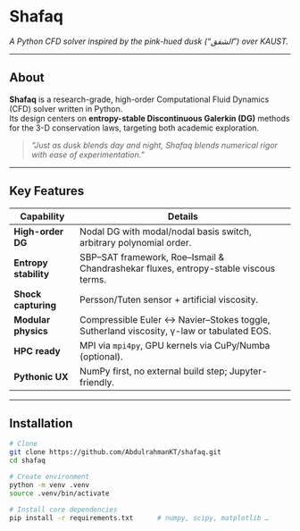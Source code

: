 # Shafaq
*A Python CFD solver inspired by the pink-hued dusk (“الشفق”) over KAUST.*

---

## About

**Shafaq** is a research-grade, high-order Computational Fluid Dynamics (CFD) solver written in Python.  
Its design centers on **entropy-stable Discontinuous Galerkin (DG)** methods for the 3-D conservation laws, targeting both academic exploration.

> *“Just as dusk blends day and night, Shafaq blends numerical rigor with ease of experimentation.”*

---

## Key Features

| Capability | Details |
|------------|---------|
| **High-order DG** | Nodal DG with modal/nodal basis switch, arbitrary polynomial order. |
| **Entropy stability** | SBP–SAT framework, Roe–Ismail & Chandrashekar fluxes, entropy-stable viscous terms. |
| **Shock capturing** | Persson/Tuten sensor + artificial viscosity. |
| **Modular physics** | Compressible Euler ↔ Navier–Stokes toggle, Sutherland viscosity, γ-law or tabulated EOS. |
| **HPC ready** | MPI via `mpi4py`, GPU kernels via CuPy/Numba (optional). |
| **Pythonic UX** | NumPy first, no external build step; Jupyter-friendly. |

---

## Installation

```bash
# Clone
git clone https://github.com/AbdulrahmanKT/shafaq.git
cd shafaq

# Create environment
python -m venv .venv
source .venv/bin/activate

# Install core dependencies
pip install -r requirements.txt      # numpy, scipy, matplotlib …

